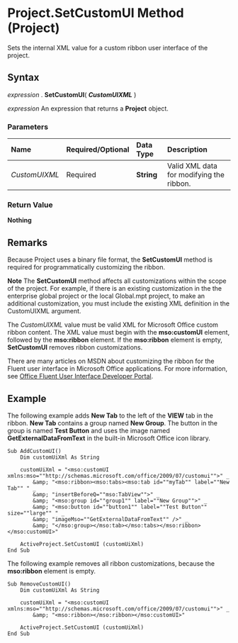 
# Project.SetCustomUI Method (Project)

Sets the internal XML value for a custom ribbon user interface of the project.


## Syntax

 _expression_ . **SetCustomUI**( **_CustomUIXML_** )

 _expression_ An expression that returns a **Project** object.


### Parameters



|**Name**|**Required/Optional**|**Data Type**|**Description**|
|:-----|:-----|:-----|:-----|
| _CustomUIXML_|Required| **String**|Valid XML data for modifying the ribbon.|

### Return Value

 **Nothing**


## Remarks

Because Project uses a binary file format, the  **SetCustomUI** method is required for programmatically customizing the ribbon.


 **Note**  The  **SetCustomUI** method affects all customizations within the scope of the project. For example, if there is an existing customization in the the enterprise global project or the local Global.mpt project, to make an additional customization, you must include the existing XML definition in the CustomUIXML argument.

The  _CustomUIXML_ value must be valid XML for Microsoft Office custom ribbon content. The XML value must begin with the **mso:customUI** element, followed by the **mso:ribbon** element. If the **mso:ribbon** element is empty, **SetCustomUI** removes ribbon customizations.

There are many articles on MSDN about customizing the ribbon for the Fluent user interface in Microsoft Office applications. For more information, see [Office Fluent User Interface Developer Portal](http://msdn.microsoft.com/en-us/office/aa905530.aspx).


## Example

The following example adds  **New Tab** to the left of the **VIEW** tab in the ribbon. **New Tab** contains a group named **New Group**. The button in the group is named  **Test Button** and uses the image named **GetExternalDataFromText** in the built-in Microsoft Office icon library.


```
Sub AddCustomUI() 
    Dim customUiXml As String 
 
    customUiXml = "<mso:customUI xmlns:mso=""http://schemas.microsoft.com/office/2009/07/customui"">" _
        &amp; "<mso:ribbon><mso:tabs><mso:tab id=""myTab"" label=""New Tab"" " _
        &amp; "insertBeforeQ=""mso:TabView"">" _ 
        &amp; "<mso:group id=""group1"" label=""New Group"">" _ 
        &amp; "<mso:button id=""button1"" label=""Test Button"" size=""large"" " _
        &amp; "imageMso=""GetExternalDataFromText"" />" _ 
        &amp; "</mso:group></mso:tab></mso:tabs></mso:ribbon></mso:customUI>" 
 
    ActiveProject.SetCustomUI (customUiXml) 
End Sub
```

The following example removes all ribbon customizations, because the  **mso:ribbon** element is empty.




```
Sub RemoveCustomUI() 
    Dim customUiXml As String 
 
    customUiXml = "<mso:customUI xmlns:mso=""http://schemas.microsoft.com/office/2009/07/customui"">" _
        &amp; "<mso:ribbon></mso:ribbon></mso:customUI>" 
 
    ActiveProject.SetCustomUI (customUiXml) 
End Sub
```

